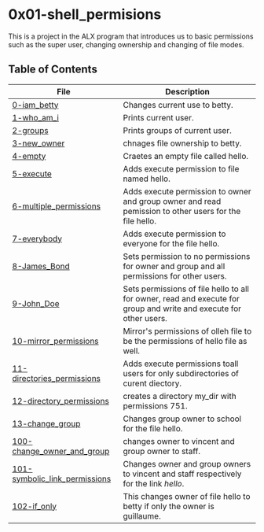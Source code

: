 # 0x01-shell_permisions
This is a project in the ALX program that introduces us to basic permissions such as  the super user, changing ownership and changing of file modes.

## Table of Contents
File | Description
-----|-------------
[0-iam_betty](./0-iam_betty) | Changes current use to betty.
[1-who_am_i](./1-who_am_i) | Prints current user.
[2-groups](./2-groups) | Prints groups of current user.
[3-new_owner](./3-new_owner) | chnages file ownership to betty.
[4-empty](./4-empty) | Craetes an empty file called hello.
[5-execute](./5-execute) | Adds execute permission to file named hello.
[6-multiple_permissions](./6-multiple_permissions) | Adds execute permission to owner and group owner and read pemission to other users for the file hello.
[7-everybody](./7-everybody) | Adds execute permission to everyone for the file hello.
[8-James_Bond](./8-James_Bond) | Sets permission to no permissions for owner and group and all permissions for other users.
[9-John_Doe](./9-John_Doe) | Sets permissions of file hello to all for owner, read and execute for group and write and execute for other users.
[10-mirror_permissions](./10-mirror_pemissions) | Mirror's permissions of olleh file to be the permissions of hello file as well.
[11-directories_permissions](./11-directoies_permissions) | Adds execute permissions toall users for only subdirectories of curent diectory.
[12-directory_permissions](./12-directory_permissions) | creates a directory my_dir with permissions 751.
[13-change_group](./13-change_group) | Changes group owner to school for the file hello.
[100-change_owner_and_group](./100-xhange_owner_and_group) | changes owner to vincent and group owner to staff.
[101-symbolic_link_permissions](./101-symbolic_link_permissions) | Changes owner and group owners to vincent and staff respectively for the link _hello_.
[102-if_only](./102-if_only) | This changes owner of file hello to betty if only the owner is guillaume.
